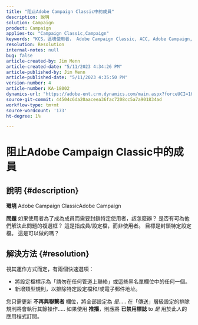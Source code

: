 ```yaml
---
title: "阻止Adobe Campaign Classic中的成員"
description: 說明
solution: Campaign
product: Campaign
applies-to: "Campaign Classic,Campaign"
keywords: "KCS，區塊使用者， Adobe Campaign Classic, ACC, Adobe Campaign, How To"
resolution: Resolution
internal-notes: null
bug: false
article-created-by: Jim Menn
article-created-date: "5/11/2023 4:34:26 PM"
article-published-by: Jim Menn
article-published-date: "5/11/2023 4:35:50 PM"
version-number: 4
article-number: KA-18002
dynamics-url: "https://adobe-ent.crm.dynamics.com/main.aspx?forceUCI=1&pagetype=entityrecord&etn=knowledgearticle&id=b0555aae-19f0-ed11-8849-6045bd006295"
source-git-commit: 44504c6da20aaceea36fac7208cc5a7a901834ad
workflow-type: tm+mt
source-wordcount: '173'
ht-degree: 1%

---
```


# 阻止Adobe Campaign Classic中的成員

## 說明 {#description}


<b>環境</b>
Adobe Campaign ClassicAdobe Campaign

<b>問題</b>
如果使用者為了成為成員而需要封鎖特定使用者，該怎麼辦？
是否有可為他們解決此問題的複選框？
這是指成員/設定檔，而非使用者。 目標是封鎖特定設定檔。 這是可以做的嗎？




## 解決方法 {#resolution}


視其運作方式而定，有兩個快速選項：

- 將設定檔標示為「請勿在任何管道上聯絡」或這些黑名單欄位中的任何一個。
- 新增類型規則，以排除特定設定檔和/或電子郵件地址。




您只需更新 <b>不再與聯繫者</b> 欄位，將全部設定為 *是*..... 在「傳送」層級設定的排除規則將會執行其餘操作..... 如果使用 <b>推播</b>，則應將 <b>已禁用標誌</b> to *是* 用於此人的應用程式訂閱。
